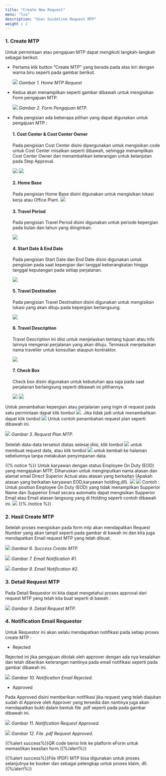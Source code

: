 ```yaml
---
title: "Create New Request"
menu: "lva"
description: "User Guideline Request MTP"
weight : 1
---
```

### 1. Create MTP

Untuk permintaan atau pengajuan MTP dapat mengikuti langkah-langkah sebagai berikut:

+ Pertama klik button “Create MTP” yang berada pada atas kiri dengan warna biru seperti pada gambar berikut.

    ![](/images/MTP/request/CreateMTP.png?height=auto&classes=border,shadow)
    *Gambar 1. Home MTP Request*

+ Kedua akan menampilkan seperti gambar dibawah untuk mengisikan Form pengajuan MTP.

    ![](/images/MTP/request/RequestMTP.png?height=auto&classes=border,shadow)
    *Gambar 2. Form Pengajuan MTP.*

+ Pada pengisian ada beberapa pilihan yang dapat digunakan untuk pengajuan MTP :

    #### 1. Cost Center & Cost Center Owner  

    Pada pengisian Cost Center disini dipergunakan untuk mengisikan code untuk Cost Center misalkan seperti dibawah, sehingga menampilkan Cost Center Owner dan menambahkan keterangan untuk kelanjutan pada Step Approval.
    
    ![](/images/MTP/request/costcenter.png?height=auto&classes=border,shadow)
    ![](/images/MTP/request/costcenterowner.png?height=auto&classes=border,shadow)

    #### 2. Home Base

    Pada pengisian Home Base disini digunakan untuk mengisikan lokasi kerja atau Office Plant.
    ![](/images/MTP/request/homebase.png?height=auto&classes=border,shadow)

    #### 3. Travel Period

    Pada pengisian Travel Period disini digunakan untuk periode kepergian pada bulan dan tahun yang diinginkan.

    ![](/images/MTP/request/period.png?height=auto&classes=border,shadow)

    #### 4. Start Date & End Date

    Pada pengisian Start Date dan End Date disini digunakan untuk pengisian pada saat kepergian dari tanggal keberangkatan hingga tanggal kepulangan pada setiap perjalanan.
    
    ![](/images/MTP/request/startend.png?height=auto&classes=border,shadow)

    #### 5. Travel Destination

    Pada pengisian Travel Destination disini digunakan untuk mengisikan lokasi yang akan dituju pada kepergian berlangsung.
    
    ![](/images/MTP/request/destination.png?height=auto&classes=border,shadow)

    #### 6. Travel Description

    Travel Description ini diisi untuk menjelaskan tentang tujuan atau info lainnya mengenai perjalanan yang akan dituju. Termasuk menjelaskan nama traveller untuk konsultan ataupun kontraktor.
    
    ![](/images/MTP/request/description.png?height=auto&classes=border,shadow)

    #### 7. Check Box

    Check box disini digunakan untuk kebutuhan apa saja pada saat perjalanan berlangsung seperti dibawah ini pilihannya.

    ![](/images/MTP/request/check.png?height=auto&classes=border,shadow)
    ![](/images/MTP/request/checkbox.png?height=auto&classes=border,shadow)

Untuk penambahan kepergian atau perjalanan yang ingin di request pada satu permintaan dapat klik tombol ![](/images/MTP/request/add.png?height=auto&classes=border,shadow). Jika tidak jadi untuk menambahkan dapat klik tombol ![](/images/MTP/request/remove.png?height=auto&classes=border,shadow) Untuk contoh penambahan request plan seperti dibawah ini.

![](/images/MTP/request/planmtp.png?height=auto&classes=border,shadow)
*Gambar 3. Request Plan MTP.*
    
Setelah data-data tersebut diatas selesai diisi, klik tombol ![](/images/MTP/request/create.png?height=auto&classes=border,shadow) untuk membuat request data, atau klik tombol ![](/images/MTP/request/back.png?height=auto&classes=border,shadow) untuk kembali ke halaman sebelumnya tanpa melakukan penyimpanan data.

{{% notice %}} Untuk karyawan dengan status Employee On Duty (EOD) yang mengajukan MTP, Diharuskan untuk menginputkan nama atasan dan alamat email Direct Superior Actual atau atasan yang berkaitan (Apakah atasan yang berkaitan karyawan EOD,karyawan holding,dll).
    ![](/images/MTP/request/supperior.png?height=auto&classes=border,shadow)
    ![](/images/MTP/request/supperiorr.png?height=auto&classes=border,shadow)
    Contoh :
    Untuk position Employee On Duty (EOD) yang tidak menampilkan Supperior Name dan Supperior 
    Email secara automatis dapat mengisikan Supperior Email atau Email atasan langsung yang di 
    Holding seperti contoh dibawah ini.
    ![](/images/MTP/request/isisupperior.png?height=auto&classes=border,shadow)
{{% /notice %}}
### 2. Hasil Create MTP

Setelah proses mengisikan pada form mtp akan mendapatkan Request Number yang akan tampil seperti pada gambar di bawah ini dan kita juga mendapatkan Email request MTP yang telah dibuat.

![](/images/MTP/request/suscess.png?height=auto&classes=border,shadow)
*Gambar 6. Success Create MTP.*

![](/images/MTP/request/email1.png?height=auto&classes=border,shadow)
*Gambar 7. Email Notification #1.*

![](/images/MTP/request/email2.png?height=auto&classes=border,shadow)
*Gambar 8. Email Notification #2.*

### 3. Detail Request MTP

Pada Detail Requestor ini kita dapat mengetahui proses approval dari request MTP yang telah kita buat seperti di bawah :

![](/images/MTP/request/detail.png?height=auto&classes=border,shadow)
*Gambar 9. Detail Request MTP.*

### 4. Notification Email Requestor 

Untuk Requestor ini akan selalu mendapatkan notifikasi pada setiap proses create MTP :

+ Rejected 

Rejected ini jika pengajuan ditolak oleh approver dengan ada nya kesalahan dan telah diberikan keterangan nantinya pada email notifikasi seperti pada gambar dibawah ini.

![](/images/MTP/request/reject.png?height=auto&classes=border,shadow)
*Gambar 10. Notification Email Rejected.*

+ Approved

Pada Approved disini memberikan notifikasi jika request yang telah diajukan sudah di Approve oleh Approver yang tersedia dan nantinya juga akan mendapatkan bukti dalam bentuk file .pdf seperti pada pada gambar dibawah ini.

![](/images/MTP/request/approved.png?height=auto&classes=border,shadow)
*Gambar 11. Notification Request Approved.*

![](/images/MTP/request/pdff.png?height=auto&classes=border,shadow)
*Gambar 12. File .pdf Request Approved.*

{{%alert success%}}QR code berisi link ke platform eForm untuk memastikan keaslian form.{{%/alert%}}

{{%alert success%}}File (PDF) MTP bisa digunakan untuk proses selanjutnya ke booker dan sebagai pelengkap untuk proses klaim, dll.{{%/alert%}}
